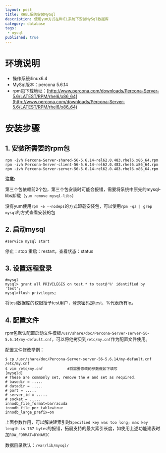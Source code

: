 ```yaml
---
layout: post
title: RHEL系统安装MySql
description: 使用yum方式在RHEL系统下安装MySql数据库
category: database
tags: 
 - mysql
published: true
---
```


# 环境说明

- 操作系统:linux6.4
- MySql版本：percona 5.6.14
- rpm包下载地址：[http://www.percona.com/downloads/Percona-Server-5.6/LATEST/RPM/rhel6/x86_64](http://www.percona.com/downloads/Percona-Server-5.6/LATEST/RPM/rhel6/x86_64)

# 安装步骤

## 1. 安装所需要的rpm包

~~~
rpm -ivh Percona-Server-shared-56-5.6.14-rel62.0.483.rhel6.x86_64.rpm
rpm -ivh Percona-Server-client-56-5.6.14-rel62.0.483.rhel6.x86_64.rpm
rpm -ivh Percona-Server-server-56-5.6.14-rel62.0.483.rhel6.x86_64.rpm
~~~

**注意:**

第三个包依赖前2个包，第三个包安装时可能会报错，需要将系统中原先的mysql-libs卸载（`yum remove mysql-libs`）

没有yum使用`rpm -e --nodeps`的方式卸载安装包，可以使用`rpm -qa | grep mysql`的方式查看安装的包

## 2. 启动mysql

~~~
#service mysql start 
~~~

停止：stop 重启：restart，查看状态：status

## 3. 设置远程登录

~~~
#mysql
mysql> grant all PRIVILEGES on test.* to test@'%' identified by 'test';
mysql>flush privileges;
~~~

将test数据库的权限授予test用户，登录密码是test，%代表所有ip。

## 4. 配置文件

rpm包默认配置启动文件模板`/usr/share/doc/Percona-Server-server-56-5.6.14/my-default.cnf`，可以将他拷贝到`/etc/my.cnf`作为配置文件使用。

配置文件修改举例：

~~~
$ cp /usr/share/doc/Percona-Server-server-56-5.6.14/my-default.cnf /etc/my.cnf
$ vim /etc/my.cnf 			#将需要修改的参数做如下填写
[mysqld]
# These are commonly set, remove the # and set as required.
# basedir = .....
# datadir = .....
# port = .....
# server_id = .....
# socket = .....
innodb_file_format=barracuda
innodb_file_per_table=true
innodb_large_prefix=on
~~~

上面参数作用，可以解决建索引时`Specified key was too long; max key length is 767 bytes`的报错，拓展支持的最大索引长度，如使用上述功能建表时加`ROW_FORMAT=DYNAMIC`

数据目录默认：`/var/lib/mysql/`
